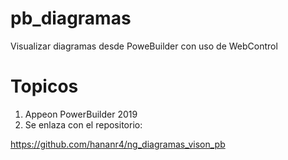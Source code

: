 # pb_diagramas
Visualizar diagramas desde PoweBuilder con uso de WebControl

# Topicos
1. Appeon PowerBuilder 2019
2. Se enlaza con el repositorio: 

https://github.com/hananr4/ng_diagramas_vison_pb

